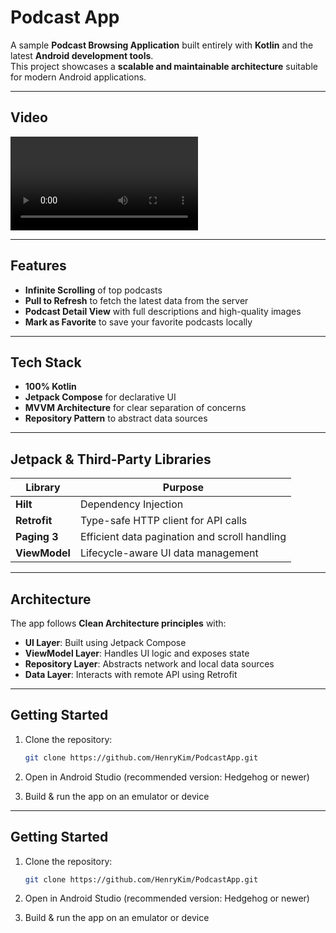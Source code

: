 # Podcast App

A sample **Podcast Browsing Application** built entirely with **Kotlin** and the latest **Android development tools**.  
This project showcases a **scalable and maintainable architecture** suitable for modern Android applications.

---

## Video
<video src = https://github.com/user-attachments/assets/9c529778-ac4a-45c8-b301-903b7ce43253/>|

---


## Features

-  **Infinite Scrolling** of top podcasts
-  **Pull to Refresh** to fetch the latest data from the server
-  **Podcast Detail View** with full descriptions and high-quality images
-  **Mark as Favorite** to save your favorite podcasts locally

---

## Tech Stack

- **100% Kotlin**
- **Jetpack Compose** for declarative UI
- **MVVM Architecture** for clear separation of concerns
- **Repository Pattern** to abstract data sources

---

## Jetpack & Third-Party Libraries

| Library       | Purpose                                      |
|---------------|----------------------------------------------|
| **Hilt**      | Dependency Injection                         |
| **Retrofit**  | Type-safe HTTP client for API calls          |
| **Paging 3**  | Efficient data pagination and scroll handling |
| **ViewModel** | Lifecycle-aware UI data management           |

---

##  Architecture

The app follows **Clean Architecture principles** with:

- **UI Layer**: Built using Jetpack Compose
- **ViewModel Layer**: Handles UI logic and exposes state
- **Repository Layer**: Abstracts network and local data sources
- **Data Layer**: Interacts with remote API using Retrofit

---

## Getting Started

1. Clone the repository:
   ```bash
   git clone https://github.com/HenryKim/PodcastApp.git
2. Open in Android Studio (recommended version: Hedgehog or newer)

3. Build & run the app on an emulator or device


---

## Getting Started

1. Clone the repository:
   ```bash
   git clone https://github.com/HenryKim/PodcastApp.git
2. Open in Android Studio (recommended version: Hedgehog or newer)

3. Build & run the app on an emulator or device
